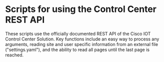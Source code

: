 # Scripts for using the Control Center REST API

These scripts use the officially documented REST API of the Cisco IOT Control Center Solution. Key functions include an easy way to process any arguments, reading site and user specific information from an external file ("settings.yaml"), and the ability to read all pages until the last page is reached.